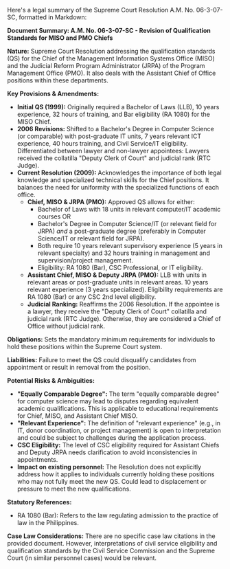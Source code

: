 Here's a legal summary of the Supreme Court Resolution A.M. No. 06-3-07-SC, formatted in Markdown:

**Document Summary: A.M. No. 06-3-07-SC - Revision of Qualification Standards for MISO and PMO Chiefs**

**Nature:** Supreme Court Resolution addressing the qualification standards (QS) for the Chief of the Management Information Systems Office (MISO) and the Judicial Reform Program Administrator (JRPA) of the Program Management Office (PMO).  It also deals with the Assistant Chief of Office positions within these departments.

**Key Provisions & Amendments:**

*   **Initial QS (1999):** Originally required a Bachelor of Laws (LLB), 10 years experience, 32 hours of training, and Bar eligibility (RA 1080) for the MISO Chief.
*   **2006 Revisions:** Shifted to a Bachelor's Degree in Computer Science (or comparable) with post-graduate IT units, 7 years relevant ICT experience, 40 hours training, and Civil Service/IT eligibility. Differentiated between lawyer and non-lawyer appointees: Lawyers received the collatilla "Deputy Clerk of Court" and judicial rank (RTC Judge).
*   **Current Resolution (2009):** Acknowledges the importance of both legal knowledge and specialized technical skills for the Chief positions.  It balances the need for uniformity with the specialized functions of each office.
    *   **Chief, MISO & JRPA (PMO):** Approved QS allows for either:
        *   Bachelor of Laws with 18 units in relevant computer/IT academic courses OR
        *   Bachelor's Degree in Computer Science/IT (or relevant field for JRPA) *and* a post-graduate degree (preferably in Computer Science/IT or relevant field for JRPA).
        *   Both require 10 years relevant supervisory experience (5 years in relevant specialty) and 32 hours training in management and supervision/project management.
        *   Eligibility: RA 1080 (Bar), CSC Professional, or IT eligibility.
    *   **Assistant Chief, MISO & Deputy JRPA (PMO):** LLB with units in relevant areas or post-graduate units in relevant areas. 10 years relevant experience (3 years specialized). Eligibility requirements are RA 1080 (Bar) or any CSC 2nd level eligibility.
    *   **Judicial Ranking:** Reaffirms the 2006 Resolution.  If the appointee is a lawyer, they receive the "Deputy Clerk of Court" collatilla and judicial rank (RTC Judge).  Otherwise, they are considered a Chief of Office without judicial rank.

**Obligations:** Sets the mandatory minimum requirements for individuals to hold these positions within the Supreme Court system.

**Liabilities:** Failure to meet the QS could disqualify candidates from appointment or result in removal from the position.

**Potential Risks & Ambiguities:**

*   **"Equally Comparable Degree":** The term "equally comparable degree" for computer science may lead to disputes regarding equivalent academic qualifications.  This is applicable to educational requirements for Chief, MISO, and Assistant Chief MISO.
*   **"Relevant Experience":** The definition of "relevant experience" (e.g., in IT, donor coordination, or project management) is open to interpretation and could be subject to challenges during the application process.
*   **CSC Eligibility:** The level of CSC eligibility required for Assistant Chiefs and Deputy JRPA needs clarification to avoid inconsistencies in appointments.
* **Impact on existing personnel:** The Resolution does not explicitly address how it applies to individuals currently holding these positions who may not fully meet the new QS. Could lead to displacement or pressure to meet the new qualifications.

**Statutory References:**

*   RA 1080 (Bar):  Refers to the law regulating admission to the practice of law in the Philippines.

**Case Law Considerations:** There are no specific case law citations in the provided document.  However, interpretations of civil service eligibility and qualification standards by the Civil Service Commission and the Supreme Court (in similar personnel cases) would be relevant.
